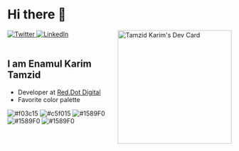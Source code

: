 # Hi there 👋

<div align="left">
  <a href="https://twitter.com/_tamzidkarim">
    <img
      src="https://img.shields.io/twitter/follow/omBratteng?label=Twitter&logo=twitter&style=flat-square&color=1da1f2&logoColor=ffffff"
      alt="Twitter"
    />
  </a>
  <a href="https://www.linkedin.com/in/tamzid-karim/">
    <img
      src="https://img.shields.io/static/v1?logo=linkedin&style=flat-square&color=0072b1&label=LinkedIn&message=%E2%98%86"
      alt="LinkedIn"
    />
  </a>

  <a href="https://app.daily.dev/tamzidkarim">
    <img align="right" src="https://api.daily.dev/devcards/4862a31a0b8c4884b7d0dc14634bc66e.png?r=5w7" width="256" alt="Tamzid Karim's Dev Card"/>
  </a>
</div>

<br />

## I am Enamul Karim Tamzid

- Developer at [Red.Dot Digital](https://www.reddotdigitalit.com)
- Favorite color palette

<!-- https://digitalsynopsis.com/design/flat-color-palettes/ -->
![#f03c15](https://via.placeholder.com/25/F18C8E/000000?text=+)
![#c5f015](https://via.placeholder.com/25/F0B7A4/000000?text=+)
![#1589F0](https://via.placeholder.com/25/F1D1B5/000000?text=+)
![#1589F0](https://via.placeholder.com/25/568EA6/000000?text=+)
![#1589F0](https://via.placeholder.com/25/305F72/000000?text=+)
